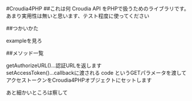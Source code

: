 #Croudia4PHP
##これは何
Croudia API をPHPで扱うためのライブラリです。
あまり実用性は無いと思います、テスト程度に使ってください

##つかいかた

exampleを見ろ

##メソッド一覧

getAuthorizeURL()…認証URLを返します  
setAccessToken()…callbackに渡される code というGETパラメータを渡してアクセストークンをCroudia4PHPオブジェクトにセットします  

あと細かいところは察して
